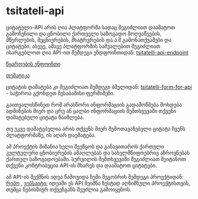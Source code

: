 # tsitateli-api

ციტატელი-API არის ღია პლატფორმა სადაც შეგიძლიათ დაამატოთ გამოჩენილი და ცნობილი ქართველი საზოგადო მოღვაწეების, მწერლების, მეცნიერების, მხატრვრების და ა.შ გამონათქვამები და ციტატები. ასევე, ამავე პლატფორმის საშუალებით შეგიძლიათ ისარგებლოთ ღია API-ით შემდეგი ენდფოინთიდან: [tsitatelli-api-endpoint](https://dev-george1meshveliani-api.pantheonsite.io/meshveliani/apis/georgian-quotes)

[წყაროების ენფოინთი](https://dev-george1meshveliani-api.pantheonsite.io/meshveliani/apis/georgian_quotes/books)

[თემატიკა](https://dev-george1meshveliani-api.pantheonsite.io/meshveliani/apis/georgian_quotes/topics)

ციტატის დამატება კი შეგიძლიათ შემდეგი ბმულიდან: [tsitatelli-form-for-api](https://dev-george1meshveliani-api.pantheonsite.io/node/add/tsitatebi) - საჭიროა გქონდეთ შესაბამისი ფერმიშენი.

გაითვალისწინეთ რომ არასწორი ინფორმაციის გადამოწმება მოხდება ადმინების მიერ და ცრუ ან ყალბი ინფორმაციის შემთხვევაში თქვენი დამატებული ციტატა წაიშლება. 

თუ უკვე დამატებულია არის თქვენს მიერ შემოთავაზებული ციტატა ჩვენს პლატფორმაზე, ის აღარ დაემატება. 

ამ პროექტის მიზანია ხელი შეუწყოს და განავითაროს ქართული კულტულური ცნობიერების ამაღლებას და სახელმწიფოებრივ აზროვნებას ქართულ საზოგადოებაში. სურვილის შემთხვევაში შეგიძლიათ შეიტანოთ თქვენი კონტრიბუცია API-ის მხარეს და დაამატოთ ციტატები.

ამ API-ის შექმნის იდეა წამოვიდა ჩემი მეგობრის შემდეგი პროექტიდან: [რეპო](https://github.com/archiltavdgiridze/tsitatelli) , [ვებსაიტი](https://tsitatelli.vercel.app/); იდეაში ეს API შეიმნა ზუსტად აღნიშნული პროექტისთვის, თუმცა ნებისმიერ თქვენგანს შეუძლია გამოიყენოს. 
